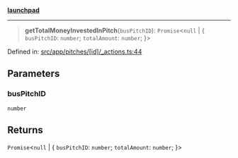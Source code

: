 [**launchpad**](index.md)

***

> **getTotalMoneyInvestedInPitch**(`busPitchID`): `Promise`\<`null` \| \{ `busPitchID`: `number`; `totalAmount`: `number`; \}\>

Defined in: [src/app/pitches/\[id\]/\_actions.ts:44](https://github.com/victorbratov/launchpad/blob/6dd13cd77753e59ec2a031fc7279545899826925/src/app/pitches/[id]/_actions.ts#L44)

## Parameters

### busPitchID

`number`

## Returns

`Promise`\<`null` \| \{ `busPitchID`: `number`; `totalAmount`: `number`; \}\>
